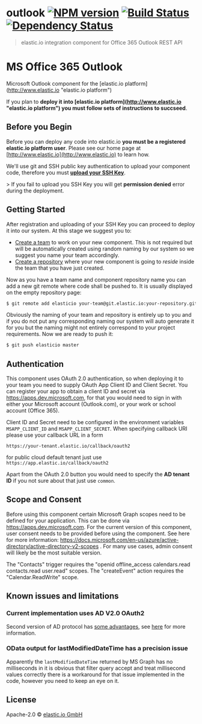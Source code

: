 # outlook [![NPM version][npm-image]][npm-url] [![Build Status][travis-image]][travis-url] [![Dependency Status][daviddm-image]][daviddm-url]
> elastic.io integration component for Office 365 Outlook REST API

# MS Office 365 Outlook
Microsoft Outlook component for the [elastic.io platform](http://www.elastic.io &#34;elastic.io platform&#34;)

If you plan to **deploy it into [elastic.io platform](http://www.elastic.io &#34;elastic.io platform&#34;) you must follow sets of instructions to succseed**. 

## Before you Begin

Before you can deploy any code into elastic.io **you must be a registered elastic.io platform user**. Please see our home page at [http://www.elastic.io](http://www.elastic.io) to learn how. 

We&#39;ll use git and SSH public key authentication to upload your component code, therefore you must **[upload your SSH Key](http://docs.elastic.io/docs/ssh-key)**. 

&gt; If you fail to upload you SSH Key you will get **permission denied** error during the deployment.

## Getting Started

After registration and uploading of your SSH Key you can proceed to deploy it into our system. At this stage we suggest you to:
* [Create a team](http://docs.elastic.io/docs/teams) to work on your new component. This is not required but will be automatically created using random naming by our system so we suggest you name your team accordingly.
* [Create a repository](http://docs.elastic.io/docs/component-repositories) where your new component is going to *reside* inside the team that you have just created.

Now as you have a team name and component repository name you can add a new git remote where code shall be pushed to. It is usually displayed on the empty repository page:

```bash
$ git remote add elasticio your-team@git.elastic.io:your-repository.git
```

Obviously the naming of your team and repository is entirely up to you and if you do not put any corresponding naming our system will auto generate it for you but the naming might not entirely correspond to your project requirements.
Now we are ready to push it:

```bash
$ git push elasticio master
```

## Authentication

This component uses OAuth 2.0 authentication, so when deploying it to 
your team you need to supply OAuth App Client ID and Client Secret. 
You can register your app to obtain a client ID and secret via 
https://apps.dev.microsoft.com, for that you would need to sign in with 
either your Microsoft account (Outlook.com), or your work or school account (Office 365).

Client ID and Secret need to be configured in the environment variables
```MSAPP_CLIENT_ID``` and ```MSAPP_CLIENT_SECRET```. When specifying
callback URI  please use your callback URL in a form
             
```
https://your-tenant.elastic.io/callback/oauth2
```

for public cloud default tenant just use ``https://app.elastic.io/callback/oauth2``

Apart from the OAuth 2.0 button you would need to specify the __AD tenant ID__
 if you not sure about that just use ``common``.

## Scope and Consent

Before using this component certain Microsoft Graph scopes need to be defined for your application. 
This can be done via https://apps.dev.microsoft.com.
For the current version of this component, user consent needs to be provided before using the component.
See here for more information: https://docs.microsoft.com/en-us/azure/active-directory/active-directory-v2-scopes .
For many use cases, admin consent will likely be the most suitable version.

The "Contacts" trigger requires the "openid offline_access calendars.read contacts.read user.read" scopes.
The "createEvent" action requires the "Calendar.ReadWrite" scope.


## Known issues and limitations

### Current implementation uses AD V2.0 OAuth2

Second version of AD protocol has [some advantages](https://azure.microsoft.com/en-us/documentation/articles/active-directory-v2-compare/), see [here](https://azure.microsoft.com/en-us/documentation/articles/active-directory-v2-limitations/) for more information.

### OData output for lastModifiedDateTime has a precision issue

Apparently the ``lastModifiedDateTime`` returned by MS Graph has no milliseconds in it is obvious that filter query accept and treat millisecond values correctly
there is a workaround for that issue implemented in the code, however you need to keep an eye on it.

## License

Apache-2.0 © [elastic.io GmbH](http://elastic.io)


[npm-image]: https://badge.fury.io/js/outlook.svg
[npm-url]: https://npmjs.org/package/outlook
[travis-image]: https://travis-ci.org/elasticio/outlook.svg?branch=master
[travis-url]: https://travis-ci.org/elasticio/outlook
[daviddm-image]: https://david-dm.org/elasticio/outlook.svg?theme=shields.io
[daviddm-url]: https://david-dm.org/elasticio/outlook
